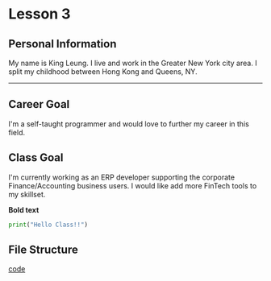 # Lesson 3
## Personal Information
My name is King Leung.
I live and work in the Greater New York city area.
I split my childhood between Hong Kong and Queens, NY.

---

## Career Goal
I'm a self-taught programmer and would love to further my career in this field.

## Class Goal
I'm currently working as an ERP developer supporting the corporate Finance/Accounting business users.
I would like add more FinTech tools to my skillset.

**Bold text**

``` python
print("Hello Class!!")
```

## File Structure
[code](code)